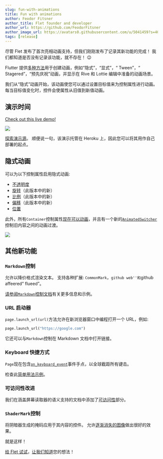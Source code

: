 ```yaml
---
slug: fun-with-animations
title: Fun with animations
author: Feodor Fitsner
author_title: Flet founder and developer
author_url: https://github.com/FeodorFitsner
author_image_url: https://avatars0.githubusercontent.com/u/5041459?s=400&v=4
tags: [release]
---
```


尽管 Flet 发布了首次亮相动画支持，但我们刚刚发布了记录其新功能的完成！ 我们都知道是否没有记录该功能，就不存在！ 😉

Flutter 提供[多种方法](https://docs.flutter.dev/development/ui/animations)用于创建动画，例如“隐式”，“显式”，“ Tween”，“ Stagered”，“预先庆祝”动画，并显示在 Rive 和 Lottie 编辑中准备的动画场景。

我们从“隐式”动画开始，该动画使您可以通过设置目标值来为控制属性进行动画。 每当目标值变化时，控件会使属性从旧值到新值动画。

## 演示时间

<div style={{fontSize: "1.1rem", textAlign: "center", padding: "1rem" }}>
<a href="https://flet-animation.herokuapp.com/">Check out this live demo!</a>
</div>

<a href="https://flet-animation.herokuapp.com/"><img src="/website/img/blog/animations/flet-animation-demo.gif" className="screenshot-100" /></a>

[探索演示源](https://github.com/flet-dev/flet-heroku-app)。 顺便说一句，该演示托管在 Heroku 上，因此您可以将其用作自己部署的起点。

## 隐式动画

可以为以下控制属性启用隐式动画:

- [不透明度](/docs/guides/python/animations#opacity-animation)
- [旋转](/docs/guides/python/animations#rotation-animation)（此版本中的新）
- [比例](/docs/guides/python/animations#scale-animation)（此版本中的新）
- [偏移](/docs/guides/python/animations#offset-animation)（此版本中的新）
- [位置](/docs/guides/python/animations#position-animation)

此外，所有`Container`控制属性[现在可以动画](/docs/guides/python/animations#animated-container)，并且有一个新的[`AnimatedSwitcher`](/docs/controls/animatedswitcher)控制旧内容之间的动画过渡。

<img src="/website/img/docs/controls/animated-switcher/animated-switcher.gif" className="screenshot-20" />

## 其他新功能

### `Markdown`控制

允许以降价格式渲染文本。 支持各种扩展: `CommonMark`，`github web''和`github affeered“ flueed”。

[请参阅`Markdown`控制文档](/docs/controls/markdown)有关更多信息和示例。

### URL 启动器

`page.launch_url(url)`方法允许在新浏览器窗口中编程打开一个 URL，例如:

```python
page.launch_url("https://google.com")
```

它还可以与`Markdown`控制在 Markdown 文档中打开链接。

### Keyboard 快捷方式

`Page`现在包含[`on_keyboard_event`](/docs/controls/page#on_keyboard_event)事件手点，以全球截距所有键击。

检查此[简单用法示例](https://github.com/flet-dev/examples/blob/main/python/controls/page/keyboard-events.py)。

### 可访问性改进

我们在涵盖屏幕读取器的语义支持的文档中添加了[可访问性](/docs/guides/python/accessibility)部分。

### `ShaderMark`控制

将阴暗器生成的掩码应用于其内容的控件。 允许[逐渐消失的图像](/docs/controls/shadermask#gradually-fade-out-image-to-the-bottom-edge)做出很好的效果。

就是这样！

[给 Flet 试试](/docs/guides/python/getting-started)，[让我们知道](https://discord.gg/dzWXP8SHG8)您的想法！
